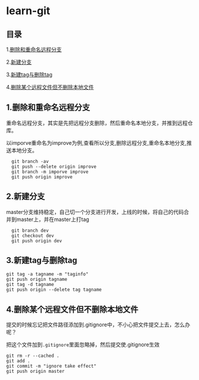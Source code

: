 # learn-git

## 目录
1.[删除和重命名远程分支](#1.删除和重命名远程分支)

2.[新建分支](#2.新建分支)

3.[新建tag与删除tag](#3.新建tag与删除tag)

4.[删除某个远程文件但不删除本地文件](#删除某个远程文件但不删除本地文件)


## 1.删除和重命名远程分支
重命名远程分支，其实是先把远程分支删除，然后重命名本地分支，并推到远程仓库。

以imporve重命名为improve为例,查看所以分支,删除远程分支,重命名本地分支,推送本地分支。

```
  git branch -av
  git push --delete origin improve
  git branch -m imporve improve
  git push origin improve
```

## 2.新建分支
master分支维持稳定，自己切一个分支进行开发，上线的时候，将自己的代码合并到master上，并在master上打tag
```
  git branch dev
  git checkout dev
  git push origin dev
```

## 3.新建tag与删除tag

```
git tag -a tagname -m "taginfo"
git push origin tagname
git tag -d tagname
git push origin --delete tag tagname
```

## 4.删除某个远程文件但不删除本地文件

提交的时候忘记把文件路径添加到.gitignore中，不小心把文件提交上去，怎么办呢？

把这个文件加到`.gitignore`里面忽略掉，然后提交使.gitignore生效

```
git rm -r --cached .
git add .
git commit -m "ignore take effect"
git push origin master
```


